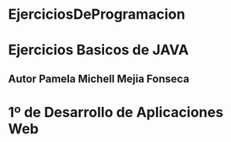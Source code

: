 # EjerciciosDeProgramacion
# Ejercicios Basicos de JAVA
## Autor Pamela Michell Mejia Fonseca 
# 1º de Desarrollo de Aplicaciones Web 

